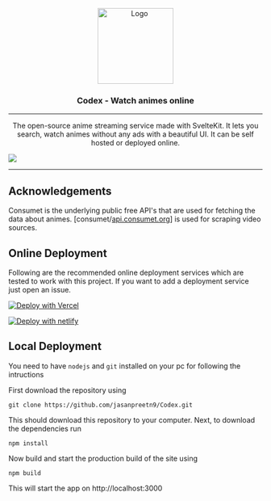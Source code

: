 <!-- PROJECT LOGO -->
<p align="center">
  <div align="center">
    <a href="https://github.com/jasanpreetn9/Codex/">
      <img width="150" src="https://github.com/jasanpreetn9/Codex/blob/main/static/favicon.png?raw=true" alt="Logo">
    </a>
    <h3>Codex - Watch animes online</h3>
  </div>

  <hr />

  <p align="center">
    The open-source anime streaming service made with SvelteKit. It lets you search, watch animes without any ads with a beautiful UI. It can be self hosted or deployed online.
  </p>
</p>

<!-- PREVIEW IMAGE -->
<img src="https://github.com/jasanpreetn9/Codex/blob/main/static/preview.png?raw=true">

<hr/>

## Acknowledgements

<!-- API INFO -->

Consumet is the underlying public free API's that are used for fetching the data about animes. [consumet/[api.consumet.org](https://github.com/consumet/api.consumet.org)] is used for scraping video sources.

## Online Deployment

Following are the recommended online deployment services which are tested to work with this project. If you want to add a deployment service just open an issue.

[![Deploy with Vercel](https://vercel.com/button)](https://vercel.com)

[![Deploy with netlify](https://www.netlify.com/img/deploy/button.svg)](https://app.netlify.com)

## Local Deployment

You need to have `nodejs` and `git` installed on your pc for following the intructions

First download the repository using
```
git clone https://github.com/jasanpreetn9/Codex.git
```


This should download this repository to your computer. Next, to download the dependencies run
```
npm install
```

Now build and start the production build of the site using
```
npm build
```

This will start the app on http://localhost:3000
